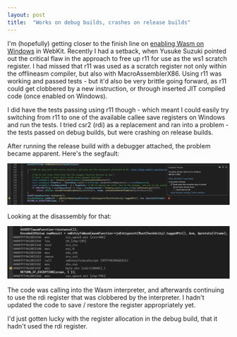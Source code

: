 ```yaml
---
layout: post
title:  "Works on debug builds, crashes on release builds"
---
```

I'm (hopefully) getting closer to the finish line on [enabling Wasm on Windows](https://bugs.webkit.org/show_bug.cgi?id=222315) in WebKit. 
Recently I had a setback, when Yusuke Suzuki pointed out the critical flaw in the approach to free up r11 for use as the ws1 scratch register.
I had missed that r11 was used as a scratch register not only within the offlineasm compiler, but also with MacroAssemblerX86. Using r11 was
working and passed tests - but it'd also be very brittle going forward, as r11 could get clobbered by a new instruction, or through inserted 
JIT compiled code (once enabled on Windows).

I did have the tests passing using r11 though - which meant I could easily try switching from r11 to one of the available callee save 
registers on Windows and run the tests. I tried csr2 (rdi) as a replacement and ran into a problem - the tests passed on debug builds,
but were crashing on release builds.

After running the release build with a debugger attached, the problem became apparent. Here's the segfault:

![Segfault thrown on the vmEntryToWasm line](/docs/assets/images/works-on-debug-1.png)

Looking at the disassembly for that:

![Segfault thrown when referencing rdi after calling into the wasm interpreter](/docs/assets/images/works-on-debug-2.png)

The code was calling into the Wasm interpreter, and afterwards continuing to use the rdi register that was clobbered by the 
interpreter. I hadn't updated the code to save / restore the register appropriately yet.

I'd just gotten lucky with the register allocation in the debug build, that it hadn't used the rdi register.
